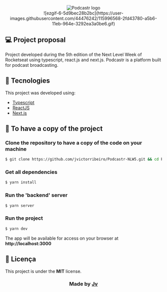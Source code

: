 <div align="center">
  <img src=".github/Podcastr-NLW5-logo.svg" alt="Podcastr logo">
</div>

<div align="center">
![ezgif-6-5d9bec28b2bc](https://user-images.githubusercontent.com/44476242/115996568-2fd43780-a5b6-11eb-964e-3292ea3a0be6.gif)
</div>


## 💻 Project proposal

Project developed during the 5th edition of the Next Level Week of Rocketseat using typescript, react.js and next.js. Podcastr is a platform built for podcast broadcasting. 

## 🧭 Tecnologies

This project was developed using:
- [Typescript](https://www.typescriptlang.org/)
- [ReactJS](https://reactjs.org/)
- [Next.js](https://nextjs.org/)

<h2>
  📌 To have a copy of the project
</h2>

### Clone the repository to have a copy of the code on your machine

```bash
$ git clone https://github.com/jvictorribeiro/Podcastr-NLW5.git && cd Podcastr-NLW5
```

### Get all dependencies

```bash
$ yarn install
```

### Run the 'backend' server

```bash
$ yarn server
```

### Run the project

```bash
$ yarn dev
```

The app will be available for access on your browser at **http://localhost:3000**

## 📝 Licença

This project is under the **MIT** license.

<h3 align=center>Made by <a href="https://www.linkedin.com/in/victor-ribeiroo//">Jv</a></h3>
